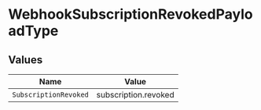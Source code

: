 # WebhookSubscriptionRevokedPayloadType


## Values

| Name                  | Value                 |
| --------------------- | --------------------- |
| `SubscriptionRevoked` | subscription.revoked  |
